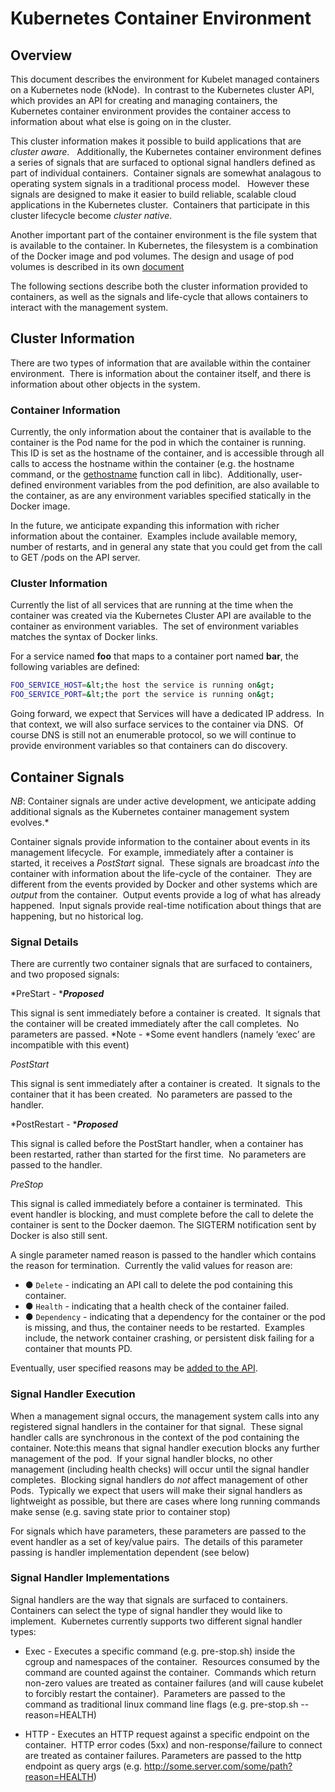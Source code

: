 
# Kubernetes Container Environment

## Overview
This document describes the environment for Kubelet managed containers on a Kubernetes node (kNode).  In contrast to the Kubernetes cluster API, which provides an API for creating and managing containers, the Kubernetes container environment provides the container access to information about what else is going on in the cluster.  

This cluster information makes it possible to build applications that are *cluster aware*.  
Additionally, the Kubernetes container environment defines a series of signals that are surfaced to optional signal handlers defined as part of individual containers.  Container signals are somewhat analagous to operating system signals in a traditional process model.   However these signals are designed to make it easier to build reliable, scalable cloud applications in the Kubernetes cluster.  Containers that participate in this cluster lifecycle become *cluster native*.  

Another important part of the container environment is the file system that is available to the container.  In Kubernetes, the filesystem is a combination of the Docker image and pod volumes. The design and usage of pod volumes is described in its own [document](https://github.com/GoogleCloudPlatform/kubernetes/blob/master/docs/volumes.md)


The following sections describe both the cluster information provided to containers, as well as the signals and life-cycle that allows containers to interact with the management system.

## Cluster Information
There are two types of information that are available within the container environment.  There is information about the container itself, and there is information about other objects in the system.

### Container Information
Currently, the only information about the container that is available to the container is the Pod name for the pod in which the container is running.  This ID is set as the hostname of the container, and is accessible through all calls to access the hostname within the container (e.g. the hostname command, or the [gethostname][1] function call in libc).  Additionally, user-defined environment variables from the pod definition, are also available to the container, as are any environment variables specified statically in the Docker image.

In the future, we anticipate expanding this information with richer information about the container.  Examples include available memory, number of restarts, and in general any state that you could get from the call to GET /pods on the API server.

### Cluster Information
Currently the list of all services that are running at the time when the container was created via the Kubernetes Cluster API are available to the container as environment variables.  The set of environment variables matches the syntax of Docker links.

For a service named **foo** that maps to a container port named **bar**, the following variables are defined:

```sh
FOO_SERVICE_HOST=&lt;the host the service is running on&gt;
FOO_SERVICE_PORT=&lt;the port the service is running on&gt;
```

Going forward, we expect that Services will have a dedicated IP address.  In that context, we will also surface services to the container via DNS.  Of course DNS is still not an enumerable protocol, so we will continue to provide environment variables so that containers can do discovery.

## Container Signals
*NB*: Container signals are under active development, we anticipate adding additional signals as the Kubernetes container management system evolves.*

Container signals provide information to the container about events in its management lifecycle.  For example, immediately after a container is started, it receives a *PostStart* signal.  These signals are broadcast *into* the container with information about the life-cycle of the container.  They are different from the events provided by Docker and other systems which are *output* from the container.  Output events provide a log of what has already happened.  Input signals provide real-time notification about things that are happening, but no historical log.  

### Signal Details
There are currently two container signals that are surfaced to containers, and two proposed signals:

*PreStart - ****Proposed***

This signal is sent immediately before a container is created.  It signals that the container will be created immediately after the call completes.  No parameters are passed. *Note - *Some event handlers (namely ‘exec’ are incompatible with this event)

*PostStart* 

This signal is sent immediately after a container is created.  It signals to the container that it has been created.  No parameters are passed to the handler.

*PostRestart - ****Proposed***

This signal is called before the PostStart handler, when a container has been restarted, rather than started for the first time.  No parameters are passed to the handler.

*PreStop*

This signal is called immediately before a container is terminated.  This event handler is blocking, and must complete before the call to delete the container is sent to the Docker daemon.  The SIGTERM notification sent by Docker is also still sent.

A single parameter named reason is passed to the handler which contains the reason for termination.  Currently the valid values for reason are:
* ●	```Delete``` - indicating an API call to delete the pod containing this container.
* ●	```Health``` - indicating that a health check of the container failed.
* ●	```Dependency``` - indicating that a dependency for the container or the pod is missing, and thus, the container needs to be restarted.  Examples include, the network container crashing, or persistent disk failing for a container that mounts PD.

Eventually, user specified reasons may be [added to the API](https://github.com/GoogleCloudPlatform/kubernetes/issues/137).


### Signal Handler Execution
When a management signal occurs, the management system calls into any registered signal handlers in the container for that signal.  These signal handler calls are synchronous in the context of the pod containing the container. Note:this means that signal handler execution blocks any further management of the pod.  If your signal handler blocks, no other management (including health checks) will occur until the signal handler completes.  Blocking signal handlers do *not* affect management of other Pods.  Typically we expect that users will make their signal handlers as lightweight as possible, but there are cases where long running commands make sense (e.g. saving state prior to container stop)

For signals which have parameters, these parameters are passed to the event handler as a set of key/value pairs.  The details of this parameter passing is handler implementation dependent (see below)

### Signal Handler Implementations
Signal handlers are the way that signals are surfaced to containers.  Containers can select the type of signal handler they would like to implement.  Kubernetes currently supports two different signal handler types:

   * Exec - Executes a specific command (e.g. pre-stop.sh) inside the cgroup and namespaces of the container.  Resources consumed by the command are counted against the container.  Commands which return non-zero values are treated as container failures (and will cause kubelet to forcibly restart the container).  Parameters are passed to the command as traditional linux command line flags (e.g. pre-stop.sh --reason=HEALTH)

   * HTTP - Executes an HTTP request against a specific endpoint on the container.  HTTP error codes (5xx) and non-response/failure to connect are treated as container failures. Parameters are passed to the http endpoint as query args (e.g. http://some.server.com/some/path?reason=HEALTH)

[1]: http://man7.org/linux/man-pages/man2/gethostname.2.html
